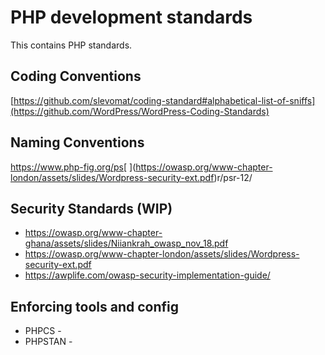 # PHP development standards
This contains PHP standards. 

## Coding Conventions
[https://github.com/slevomat/coding-standard#alphabetical-list-of-sniffs](https://github.com/WordPress/WordPress-Coding-Standards)

## Naming Conventions
https://www.php-fig.org/ps[
](https://owasp.org/www-chapter-london/assets/slides/Wordpress-security-ext.pdf)r/psr-12/

## Security Standards (WIP)
- https://owasp.org/www-chapter-ghana/assets/slides/Niiankrah_owasp_nov_18.pdf
- https://owasp.org/www-chapter-london/assets/slides/Wordpress-security-ext.pdf
- https://awplife.com/owasp-security-implementation-guide/

## Enforcing tools and config
- PHPCS - 
- PHPSTAN -
